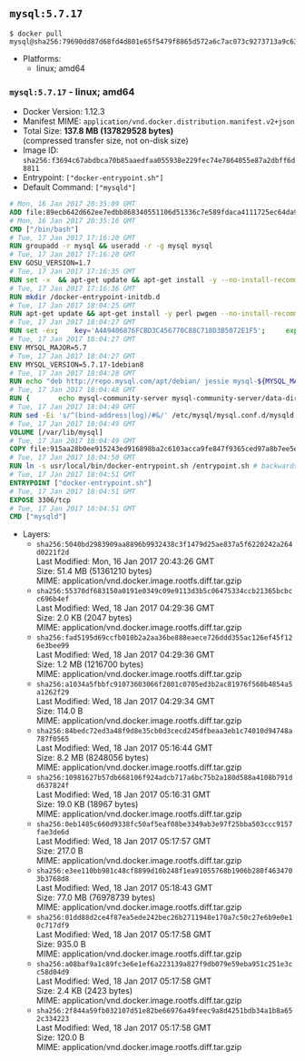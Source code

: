 ## `mysql:5.7.17`

```console
$ docker pull mysql@sha256:79690dd87d68fd4d801e65f5479f8865d572a6c7ac073c9273713a9c633022c5
```

-	Platforms:
	-	linux; amd64

### `mysql:5.7.17` - linux; amd64

-	Docker Version: 1.12.3
-	Manifest MIME: `application/vnd.docker.distribution.manifest.v2+json`
-	Total Size: **137.8 MB (137829528 bytes)**  
	(compressed transfer size, not on-disk size)
-	Image ID: `sha256:f3694c67abdbca70b85aaedfaa055938e229fec74e7864055e87a2dbff6d8811`
-	Entrypoint: `["docker-entrypoint.sh"]`
-	Default Command: `["mysqld"]`

```dockerfile
# Mon, 16 Jan 2017 20:35:09 GMT
ADD file:89ecb642d662ee7edbb868340551106d51336c7e589fdaca4111725ec64da957 in / 
# Mon, 16 Jan 2017 20:35:16 GMT
CMD ["/bin/bash"]
# Tue, 17 Jan 2017 17:16:20 GMT
RUN groupadd -r mysql && useradd -r -g mysql mysql
# Tue, 17 Jan 2017 17:16:20 GMT
ENV GOSU_VERSION=1.7
# Tue, 17 Jan 2017 17:16:35 GMT
RUN set -x 	&& apt-get update && apt-get install -y --no-install-recommends ca-certificates wget && rm -rf /var/lib/apt/lists/* 	&& wget -O /usr/local/bin/gosu "https://github.com/tianon/gosu/releases/download/$GOSU_VERSION/gosu-$(dpkg --print-architecture)" 	&& wget -O /usr/local/bin/gosu.asc "https://github.com/tianon/gosu/releases/download/$GOSU_VERSION/gosu-$(dpkg --print-architecture).asc" 	&& export GNUPGHOME="$(mktemp -d)" 	&& gpg --keyserver ha.pool.sks-keyservers.net --recv-keys B42F6819007F00F88E364FD4036A9C25BF357DD4 	&& gpg --batch --verify /usr/local/bin/gosu.asc /usr/local/bin/gosu 	&& rm -r "$GNUPGHOME" /usr/local/bin/gosu.asc 	&& chmod +x /usr/local/bin/gosu 	&& gosu nobody true 	&& apt-get purge -y --auto-remove ca-certificates wget
# Tue, 17 Jan 2017 17:16:36 GMT
RUN mkdir /docker-entrypoint-initdb.d
# Tue, 17 Jan 2017 18:04:25 GMT
RUN apt-get update && apt-get install -y perl pwgen --no-install-recommends && rm -rf /var/lib/apt/lists/*
# Tue, 17 Jan 2017 18:04:27 GMT
RUN set -ex; 	key='A4A9406876FCBD3C456770C88C718D3B5072E1F5'; 	export GNUPGHOME="$(mktemp -d)"; 	gpg --keyserver ha.pool.sks-keyservers.net --recv-keys "$key"; 	gpg --export "$key" > /etc/apt/trusted.gpg.d/mysql.gpg; 	rm -r "$GNUPGHOME"; 	apt-key list > /dev/null
# Tue, 17 Jan 2017 18:04:27 GMT
ENV MYSQL_MAJOR=5.7
# Tue, 17 Jan 2017 18:04:27 GMT
ENV MYSQL_VERSION=5.7.17-1debian8
# Tue, 17 Jan 2017 18:04:28 GMT
RUN echo "deb http://repo.mysql.com/apt/debian/ jessie mysql-${MYSQL_MAJOR}" > /etc/apt/sources.list.d/mysql.list
# Tue, 17 Jan 2017 18:04:48 GMT
RUN { 		echo mysql-community-server mysql-community-server/data-dir select ''; 		echo mysql-community-server mysql-community-server/root-pass password ''; 		echo mysql-community-server mysql-community-server/re-root-pass password ''; 		echo mysql-community-server mysql-community-server/remove-test-db select false; 	} | debconf-set-selections 	&& apt-get update && apt-get install -y mysql-server="${MYSQL_VERSION}" && rm -rf /var/lib/apt/lists/* 	&& rm -rf /var/lib/mysql && mkdir -p /var/lib/mysql /var/run/mysqld 	&& chown -R mysql:mysql /var/lib/mysql /var/run/mysqld 	&& chmod 777 /var/run/mysqld
# Tue, 17 Jan 2017 18:04:49 GMT
RUN sed -Ei 's/^(bind-address|log)/#&/' /etc/mysql/mysql.conf.d/mysqld.cnf 	&& echo '[mysqld]\nskip-host-cache\nskip-name-resolve' > /etc/mysql/conf.d/docker.cnf
# Tue, 17 Jan 2017 18:04:49 GMT
VOLUME [/var/lib/mysql]
# Tue, 17 Jan 2017 18:04:49 GMT
COPY file:915aa28b0ee915243ed916898ba2c6103acca9fe847f9365ced97a8b7ee5e4c9 in /usr/local/bin/ 
# Tue, 17 Jan 2017 18:04:50 GMT
RUN ln -s usr/local/bin/docker-entrypoint.sh /entrypoint.sh # backwards compat
# Tue, 17 Jan 2017 18:04:51 GMT
ENTRYPOINT ["docker-entrypoint.sh"]
# Tue, 17 Jan 2017 18:04:51 GMT
EXPOSE 3306/tcp
# Tue, 17 Jan 2017 18:04:51 GMT
CMD ["mysqld"]
```

-	Layers:
	-	`sha256:5040bd2983909aa8896b9932438c3f1479d25ae837a5f6220242a264d0221f2d`  
		Last Modified: Mon, 16 Jan 2017 20:43:26 GMT  
		Size: 51.4 MB (51361210 bytes)  
		MIME: application/vnd.docker.image.rootfs.diff.tar.gzip
	-	`sha256:55370df683150a0191e0349c09e9113d3b5c06475334ccb21365bcbcc696b4ef`  
		Last Modified: Wed, 18 Jan 2017 04:29:36 GMT  
		Size: 2.0 KB (2047 bytes)  
		MIME: application/vnd.docker.image.rootfs.diff.tar.gzip
	-	`sha256:fad5195d69ccfb010b2a2aa36be888eaece726ddd355ac126ef45f126e3bee99`  
		Last Modified: Wed, 18 Jan 2017 04:29:36 GMT  
		Size: 1.2 MB (1216700 bytes)  
		MIME: application/vnd.docker.image.rootfs.diff.tar.gzip
	-	`sha256:a1034a5fbbfc91073603066f2801c0705ed3b2ac81976f560b4854a5a1262f29`  
		Last Modified: Wed, 18 Jan 2017 04:29:34 GMT  
		Size: 114.0 B  
		MIME: application/vnd.docker.image.rootfs.diff.tar.gzip
	-	`sha256:84bedc72ed3a48f9d8e35cb0d3cecd245dfbeaa3eb1c74010d94748a787f0565`  
		Last Modified: Wed, 18 Jan 2017 05:16:44 GMT  
		Size: 8.2 MB (8248056 bytes)  
		MIME: application/vnd.docker.image.rootfs.diff.tar.gzip
	-	`sha256:10981627b57db668106f924adcb717a6bc75b2a180d588a4108b791dd637824f`  
		Last Modified: Wed, 18 Jan 2017 05:16:31 GMT  
		Size: 19.0 KB (18967 bytes)  
		MIME: application/vnd.docker.image.rootfs.diff.tar.gzip
	-	`sha256:0eb1485c660d9338fc50af5eaf08be3349ab3e97f25bba503ccc9157fae3de6d`  
		Last Modified: Wed, 18 Jan 2017 05:17:57 GMT  
		Size: 217.0 B  
		MIME: application/vnd.docker.image.rootfs.diff.tar.gzip
	-	`sha256:e3ee110bb981c48cf8899d10b248f1ea91055768b1906b280f4634703b3768d8`  
		Last Modified: Wed, 18 Jan 2017 05:18:43 GMT  
		Size: 77.0 MB (76978739 bytes)  
		MIME: application/vnd.docker.image.rootfs.diff.tar.gzip
	-	`sha256:01dd88d2ce4f87ea5ede242bec26b2711948e170a7c50c27e6b9e0e10c717df9`  
		Last Modified: Wed, 18 Jan 2017 05:17:58 GMT  
		Size: 935.0 B  
		MIME: application/vnd.docker.image.rootfs.diff.tar.gzip
	-	`sha256:a08baf9a1c89fc3e6e1ef6a223139a827f9db079e59eba951c251e3cc58d04d9`  
		Last Modified: Wed, 18 Jan 2017 05:17:58 GMT  
		Size: 2.4 KB (2423 bytes)  
		MIME: application/vnd.docker.image.rootfs.diff.tar.gzip
	-	`sha256:2f844a59fb032107d51e82be66976a49feec9a8d4251bdb34a1b8a652c334223`  
		Last Modified: Wed, 18 Jan 2017 05:17:58 GMT  
		Size: 120.0 B  
		MIME: application/vnd.docker.image.rootfs.diff.tar.gzip
